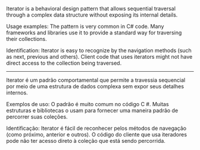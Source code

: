 Iterator is a behavioral design pattern that allows sequential traversal through a complex data structure without exposing its internal details.

Usage examples: The pattern is very common in C# code. Many frameworks and libraries use it to provide a standard way for traversing their collections.

Identification: Iterator is easy to recognize by the navigation methods (such as next, previous and others). Client code that uses iterators might not have direct access to the collection being traversed.

--------------------------------------------------------------------------------------------------------------------
Iterator é um padrão comportamental que permite a travessia sequencial por meio de uma estrutura de dados complexa sem expor seus detalhes internos.

Exemplos de uso: O padrão é muito comum no código C #. Muitas estruturas e bibliotecas o usam para fornecer uma maneira padrão de percorrer suas coleções.

Identificação: Iterator é fácil de reconhecer pelos métodos de navegação (como próximo, anterior e outros). O código do cliente que usa iteradores pode não ter acesso direto à coleção que está sendo percorrida.